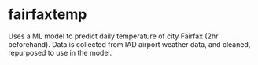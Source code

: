 # fairfaxtemp

Uses a ML model to predict daily temperature of city Fairfax (2hr beforehand). Data is collected from IAD airport weather data, and cleaned, repurposed to use in the model. 
